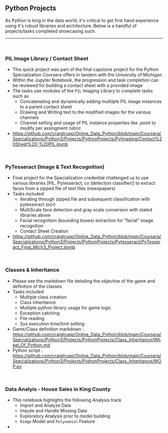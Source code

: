 ## Python Projects
As Python is king in the data world, it's critical to get first hand experience using it's robust libraries and architecture. Below is a handful of projects/tasks completed showcasing such. 

---

<br>

### **PIL Image Library / Contact Sheet**
* This quick project was part of the final capstone project for the Python Specialization Coursera offers in tandem with the University of Michigan
* Within the Jupyter Notebook, the progression and task completion can be reviewed for building a contact sheet with a provided image
* The tasks use modules of the `PIL` Imaging Library to complete tasks such as 
    * Concatenating and dynamically adding multilple PIL image instances to a parent contact sheet
    * Drawing and Writing text to the modified images for the various channels
    * Channel setting and usage of PIL instance properties like .point to modify per assingment rubric
* https://github.com/craigtrupp/Online_Data_Python/blob/main/Coursera/Specializations/Python3/Projects/PythonProjects/PyImaging/Contact%20Sheet%20-%20PIL.ipynb

<br>

### **PyTesseract (Image & Text Recognition)**
* Final project for the Specialization credential challenged us to use various libraries [PIL, Pytesseract, cv (detection classifier)] to extract faces from a zipped file of text files (newspapers)
* Tasks included 
    * Iterating through zipped file and subsequent classification with pytesseract (ocr)
    * MultiScale face detection and gray scale conversion with stated libraries above
    * Facial recognition (bounding boxes) extraction for "facial" image recognition 
    * Contact Sheet Creation 
* https://github.com/craigtrupp/Online_Data_Python/blob/main/Coursera/Specializations/Python3/Projects/PythonProjects/Pytesseract/PyTesseract_Final_Mich3_Project.ipynb

<br>

### **Classes & Inheritance**
* Please see the markdown file detailing the objective of the game and definition of the classes
* Tasks included
    * Multiple class creation
    * Class inheritance
    * Multiple python library usage for game logic
    * Exception catching
    * File reading
    * Sys execution time/limit setting
* Game/Class definition markdown : https://github.com/craigtrupp/Online_Data_Python/blob/main/Coursera/Specializations/Python3/Projects/PythonProjects/Class_Inheritance/Wheel_Of_Python.md
* Python script : https://github.com/craigtrupp/Online_Data_Python/blob/main/Coursera/Specializations/Python3/Projects/PythonProjects/Class_Inheritance/WOP.py

<br>

### **Data Analyis - House Sales in King County**
* This notebook highlights the following Analysis track
    * Import and Analyze Data
    * Impute and Handle Missing Data
    * Exploratory Analysis prior to model building 
    * `Ridge` Model and `Polynomial` Feature
* 
